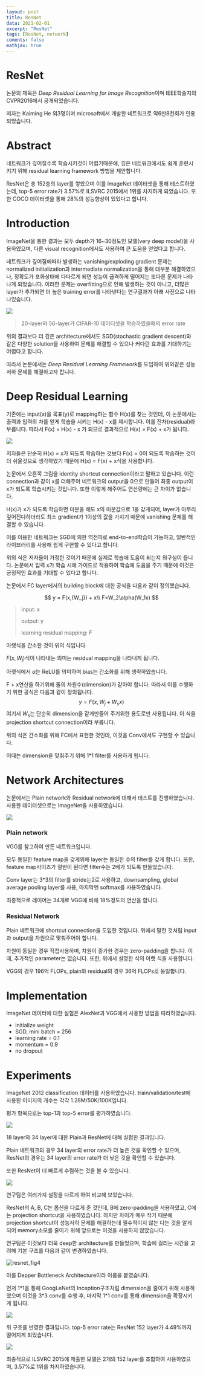 ```yaml
---
layout: post
title: ResNet
data: 2021-02-01
excerpt: "ResNet"
tags: [ResNet, network]
coments: false
mathjax: true
---
```


# ResNet

논문의 제목은 *Deep Residual Learning for Image Recognition*이며 IEEE학술지의 CVPR2016에서 공개되었습니다.

저자는 Kaiming He 외3명이며 microsoft에서 개발한 네트워크로 약6만8천회가 인용되었습니다.

# Abstract

네트워크가 깊어질수록 학습시키것이 어렵기때문에, 깊은 네트워크에서도 쉽게 훈련시키기 위해 residual learning framework 방법을 제안합니다.

ResNet은 총 152층의 layer를 쌓았으며 이를 ImageNet 데이터셋을 통해 테스트하였는데, top-5 error rate가 3.57%로 ILSVRC 2015에서 1위를 차지하게 되었습니다. 또한 COCO 데이터셋을 통해 28%의 성능향상이 있었다고 합니다.

# Introduction

ImageNet을 통한 결과는 모두 depth가 16~30정도인 모델(very deep model)을 사용하였으며, 다른 visual recognition에서도 사용하여 큰 도움을 얻었다고 합니다.

네트워크가 깊어짐에따라 발생하는 vanishing/exploding gradient 문제는 normalized initialization과 intermediate normalization을 통해 대부분 해결하였으나, 정확도가 포화상태에 다다르게 되면 성능이 급격하게 떨어지는 또다른 문제가 나타나게 되었습니다. 이러한 문제는 overfitting으로 인해 발생하는 것이 아니고, 더많은 layer가 추가되면 더 높은 training error를 나타낸다는 연구결과가 아래 사진으로 나타나있습니다.

![](.\resnet_fig1.png)

> 20-layer와 56-layer가 CIFAR-10 데이터셋을 학습하였을때의 error rate

위의 결과보다 더 깊은 architecture에서도 SGD(stochastic gradient descent)와 같은 다양한 solution을 사용하여 문제를 해결할 수 있으나 커다란 효과를 기대하기는 어렵다고 합니다.

따라서 논문에서는 *Deep Residual Learning Framework*를 도입하여 위와같은 성능저하 문제를 해결하고자 합니다.

# Deep Residual Learning

기존에는 input(x)을 목표(y)로 mapping하는 함수 H(x)를 찾는 것인데, 이 논문에서는 출력과 입력의 차를 얻게 학습을 시키는 H(x) - x를 제시합니다. 이를 잔차(residual)라 부릅니다. 따라서 F(x) = H(x) - x 가 되므로 결과적으로 H(x) = F(x) + x가 됩니다.

![](.\resnet_fig2.png)

저자들은 단순히 H(x) = x가 되도록 학습하는 것보다 F(x) = 0이 되도록 학습하는 것이 더 쉬울것으로 생각하였기 때문에 H(x) = F(x) + x식을 사용합니다.

논문에서 오른쪽 그림을 identity shortcut connection이라고 말하고 있습니다. 이런 connection과 같이 x를 더해주어 네트워크의 output을 0으로 만들어 최종 output이 x가 되도록 학습시키는 것입니다. 또한 이렇게 해주어도 연산량에는 큰 차이가 없습니다.

H(x)가 x가 되도록 학습하면 미분을 해도 x의 미분값으로 1을 갖게되어, layer가 아무리 깊어진다하더라도 최소 gradient가 1이상의 값을 가지기 때문에 vanishing 문제를 해결할 수 있습니다.

이를 이용한 네트워크는 SGD에 의한 역전파로 end-to-end학습이 가능하고, 일반적인 라이브러리를 사용해 쉽게 구현할 수 있다고 합니다.

위의 식은 저자들이 가정한 것이기 때문에 실제로 학습에 도움이 되는지 의구심이 듭니다. 논문에서 입력 x가 학습 시에 가이드로 작용하여 학습에 도움을 주기 때문에 이것은 긍정적인 효과를 기대할 수 있다고 합니다.

논문에서 FC layer에서의 building block에 대한 공식을 다음과 같이 정의했습니다.

$$
y = F(x,{W_j}) + x\\
F=W_2\alpha(W_1x)
$$

> input: x
>
> output: y
>
> learning residual mapping: F

아랫식을 간소한 것이 위의 식입니다.

$F(x,{W_j})$식이 나타내는 의미는 residual mapping을 나타내게 됩니다.

아랫식에서 $\alpha$는 ReLU를 의미하며 bias는 간소화를 위해 생략하였습니다.

F + x연산을 하기위해 둘의 차원수(dimension)가 같아야 합니다. 따라서 이를 수행하기 위한 공식은 다음과 같이 정의됩니다.
$$
y=F(x,{W_j}+W_sx)
$$
여기서 $W_s$는 단순히 dimension을 같게만들어 주기위한 용도로만 사용됩니다. 이 식을 projection shortcut connection이라 부릅니다.

위의 식은 간소화를 위해 FC에서 표현한 것인데, 이것을 Conv에서도 구현할 수 있습니다.

이때는 dimension을 맞춰주기 위해 1\*1 filter를 사용하게 됩니다.

# Network Architectures

논문에서는 Plain network와 Residual network에 대해서 테스트를 진행하였습니다. 사용한 데이터셋으로는 ImageNet을 사용하였습니다.



![](.\resnet_table1.png)

### Plain network

VGG를 참고하여 만든 네트워크입니다.

모두 동일한 feature map을 갖게위해 layer는 동일한 수의 filter를 갖게 합니다. 또한, feature map사이즈가 절반이 된다면 filter수는 2배가 되도록 만들었습니다.

Conv layer는 3\*3의 filter를 stride는2로 사용하고, downsampling, global average pooling layer를 사용, 마지막엔 softmax를 사용하였습니다.

최종적으로 레이어는 34개로 VGG에 비해 18%정도의 연산을 합니다.

### Residual Network

Plain 네트워크에 shortcut connection을 도입한 것입니다. 위에서 말한 것처럼 input 과 output을 차원으로 맟춰주어야 합니다.

차원이 동일한 경우 직접사용하며, 차원이 증가한 경우는 zero-padding을 합니다. 이때, 추가적인 parameter는 없습니다. 또한, 위에서 설명한 식의 아랫 식을 사용합니다.

VGG의 경우 196억 FLOPs, plain와 residual의 경우 36억 FLOPs로 동일합니다.



# Implementation

ImageNet 데이터에 대한 실험은 AlexNet과 VGG에서 사용한 방법을 따라하였습니다.

- initialize weight
- SGD, mini batch = 256
- learning rate = 0.1
- momentum = 0.9
- no dropout

# Experiments

ImageNet 2012 classification 데이터를 사용하였습니다. train/validation/test에 사용된 이미지의 개수는 각각 1.28M/50K/100K입니다.

평가 항목으로는 top-1과 top-5 error를 평가하였습니다.

![](.\resnet_fig3.png)

18 layer와 34 layer에 대한 Plain과 ResNet에 대해 실험한 결과입니다.

Plain 네트워크의 경우 34 layer의 error rate가 더 높은 것을 확인할 수 있으며, ResNet의 경우는 34 layer의 error rate가 더 낮은 것을 확인할 수 있습니다.

또한 ResNet이 더 빠르게 수렴하는 것을 볼 수 있습니다.

![](.\resnet_table2.png)

연구팀은 여러가지 설정을 다르게 하여 비교해 보았습니다.

ResNet의 A, B, C는 옵션을 다르게 준 것인데, B에 zero-padding을 사용하였고, C에는 projection shortcut을 사용하였습니다. 하지만 차이가 매우 작기 때문에 projection shortcut이 성능저하 문제를 해결하는데 필수적이지 않는 다는 것을 알게되어 memory소모를 줄이기 위해 앞으로는 이것을 사용하지 않았습니다.

연구팀은 이것보다 더욱 deep한 architecture를 만들었으며, 학습에 걸리는 시간을 고려해 기본 구조를 다음과 같이 변경하였습니다.

![resnet_fig4](.\resnet_fig4.png)

이를 Depper Bottleneck Architecture이라 이름을 붙였습니다.

먼저 1\*1을 통해 GoogLeNet의 Inception구조처럼 dimension을 줄이기 위해 사용하였으며 이것을 3\*3 conv를 수행 후, 마지막 1\*1 conv를 통해 dimension을 확장시키게 됩니다. 

![](.\resnet_fig5.png)

위 구조를 반영한 결과입니다. top-5 error rate는 ResNet 152 layer가 4.49%까지 떨어지게 되었습니다.

![](.\resnet_fig6.png)

최종적으로 ILSVRC 2015에 제출한 모델은 2개의 152 layer를 조합하여 사용하였으며, 3.57%로 1위를 차지하였습니다.